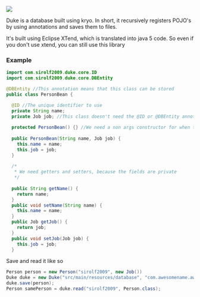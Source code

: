 ![](http://i.imgur.com/w1EY0s8.png)

Duke is a database built using kryo. In short, it recursively registers POJO's by using annotations and saves them to files.

It's built using Eclipse XTend, which is translated into java 5 code. So even if you don't use xtend, you can still use this library

### Example
```java
import com.sirolf2009.duke.core.ID
import com.sirolf2009.duke.core.DBEntity

@DBEntity //This annotation means that this class can be stored
public class PersonBean {

  @ID //The unique identifier to use
  private String name;
  private Job job; //This class doesn't need the @ID or @DBEntity annotations, it will be registered because it is in the person class
  
  protected PersonBean() {} //We need a non args constructor for when the object is recreated from the database
  
  public PersonBean(String name, Job job) {
    this.name = name;
    this.job = job;
  }
  
  /*
   * We need getters and setters, because the fields are private
   */
  
  public String getName() {
    return name;
  }
  public void setName(String name) {
    this.name = name;
  }
  public Job getJob() {
    return job;
  }
  public void setJob(Job job) {
    this.job = job;
  }
```
Save and read it like so
```java
Person person = new Person("sirolf2009", new Job())
Duke duke = new Duke("src/main/resources/database", "com.awesomename.awesomeproduct"); //First parameter is the location of the database (where to store files), Second is your package, Duke will scan this packages and all subpackages for DBEntities
duke.save(person);
Person samePerson = duke.read("sirolf2009", Person.class);
```
